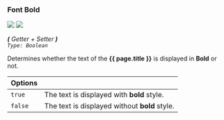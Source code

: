 ### Font Bold

![](/assets/images/includes/d_font-bold.png) ![](/assets/images/includes/p_font-bold.png)

_**\(** Getter + Setter **\)**  
`Type: Boolean`_

Determines whether the text of the **{{ page.title }}** is displayed in **Bold** or not.

Options              | []()
-------------------- | ------------
`true `              | The text is displayed with **bold** style.
`false `             | The text is displayed without **bold** style.
